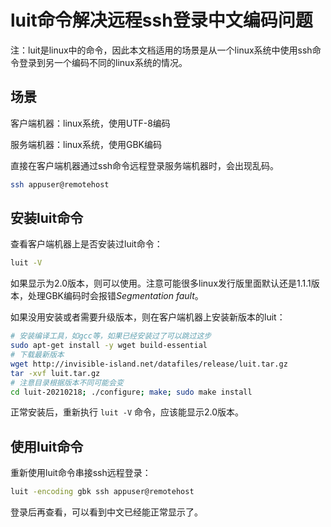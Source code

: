 # luit命令解决远程ssh登录中文编码问题

注：luit是linux中的命令，因此本文档适用的场景是从一个linux系统中使用ssh命令登录到另一个编码不同的linux系统的情况。

## 场景

客户端机器：linux系统，使用UTF-8编码

服务端机器：linux系统，使用GBK编码

直接在客户端机器通过ssh命令远程登录服务端机器时，会出现乱码。

```sh
ssh appuser@remotehost
```

## 安装luit命令

查看客户端机器上是否安装过luit命令：

```sh
luit -V
```

如果显示为2.0版本，则可以使用。注意可能很多linux发行版里面默认还是1.1.1版本，处理GBK编码时会报错*Segmentation fault*。

如果没用安装或者需要升级版本，则在客户端机器上安装新版本的luit：

```sh
# 安装编译工具，如gcc等，如果已经安装过了可以跳过这步
sudo apt-get install -y wget build-essential
# 下载最新版本
wget http://invisible-island.net/datafiles/release/luit.tar.gz
tar -xvf luit.tar.gz
# 注意目录根据版本不同可能会变
cd luit-20210218; ./configure; make; sudo make install
```

正常安装后，重新执行 `luit -V` 命令，应该能显示2.0版本。

## 使用luit命令

重新使用luit命令串接ssh远程登录：

```sh
luit -encoding gbk ssh appuser@remotehost
```

登录后再查看，可以看到中文已经能正常显示了。
